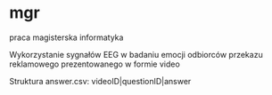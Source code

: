 # mgr
praca magisterska informatyka

Wykorzystanie sygnałów EEG w badaniu emocji odbiorców przekazu reklamowego prezentowanego w formie video

Struktura answer.csv:
videoID|questionID|answer